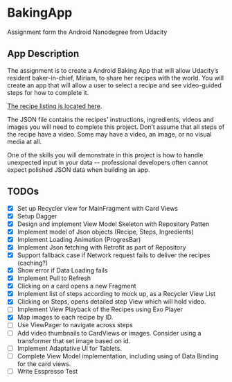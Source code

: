 # BakingApp
Assignment form the Android Nanodegree from Udacity


## App Description
The assignment is to create a Android Baking App that will allow Udacity’s resident baker-in-chief, Miriam, to share her recipes with the world. You will create an app that will allow a user to select a recipe and see video-guided steps for how to complete it.

[The recipe listing is located here][link].

  [link]: http://go.udacity.com/android-baking-app-json


The JSON file contains the recipes' instructions, ingredients, videos and images you will need to complete this project. Don’t assume that all steps of the recipe have a video. Some may have a video, an image, or no visual media at all.

One of the skills you will demonstrate in this project is how to handle unexpected input in your data -- professional developers often cannot expect polished JSON data when building an app.

## TODOs

* [X] Set up Recycler view for MainFragment with Card Views <br>
* [X] Setup Dagger 
* [X] Design and implement View Model Skeleton with Repository Patten
* [X] Implement model of Json objects (Recipe, Steps, Ingredients)
* [X] Implement Loading Animation (ProgresBar)
* [X] Implement Json fetching with Retrofit as part of Repository
* [X] Support fallback case if Network request fails to deliver the recipes (caching?)
* [X] Show error if Data Loading fails
* [X] Implement Pull to Refresh
* [X] Clicking on a card opens a new Fragment
* [X] Implement list of steps according to mock up, as a Recycler View List
* [X] Clicking on Steps, opens detailed step View which will hold video.
* [ ] Implement View Playback of the Recipes using Exo Player
* [X] Map images to each recipe by ID.
* [ ] Use ViewPager to navigate across steps
* [ ] Add video thumbnails to CardViews or images. Consider using a transformer that set image based on id.
* [ ] Implement Adaptative UI for Tablets.
* [ ] Complete View Model implementation, including using of Data Binding for the card views.
* [ ] Write Esspresso Test
